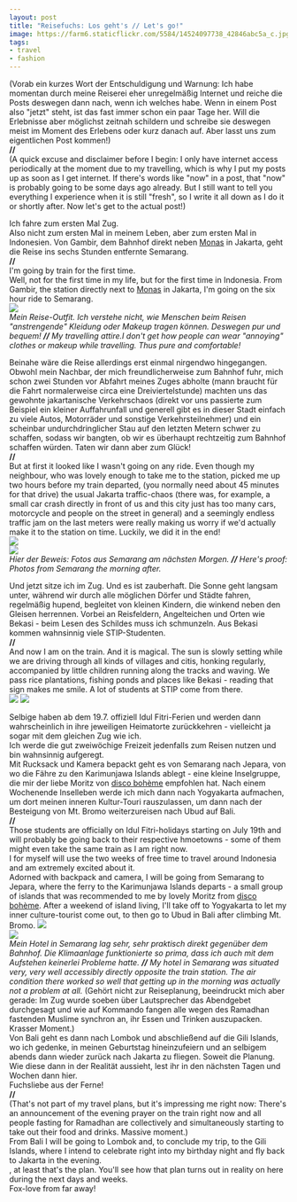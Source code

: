 ```yaml
---
layout: post
title: "Reisefuchs: Los geht's // Let's go!"
image: https://farm6.staticflickr.com/5584/14524097738_42846abc5a_c.jpg
tags:
- travel
- fashion
---
```


(Vorab ein kurzes Wort der Entschuldigung und Warnung: Ich habe momentan durch meine Reiserei eher unregelmäßig Internet und reiche die Posts deswegen dann nach, wenn ich welches habe. Wenn in einem Post also "jetzt" steht, ist das fast immer schon ein paar Tage her. Will die Erlebnisse aber möglichst zeitnah schildern und schreibe sie deswegen meist im Moment des Erlebens oder kurz danach auf. Aber lasst uns zum eigentlichen Post kommen!)  
**//**  
(A quick excuse and disclaimer before I begin: I only have internet access periodically at the moment due to my travelling, which is why I put my posts up as soon as I get internet. If there's words like "now" in a post, that "now" is probably going to be some days ago already. But I still want to tell you everything I experience when it is still "fresh", so I write it all down as I do it or shortly after. Now let's get to the actual post!)  

Ich fahre zum ersten Mal Zug.  
Also nicht zum ersten Mal in meinem Leben, aber zum ersten Mal in Indonesien. Von Gambir, dem Bahnhof direkt neben [Monas](http://fuchsgehtum.de/reisefuchs-monas-und-mehr-monas-and-more/) in Jakarta, geht die Reise ins sechs Stunden entfernte Semarang.  
**//**  
I'm going by train for the first time.  
Well, not for the first time in my life, but for the first time in Indonesia. From Gambir, the station directly next to [Monas](http://fuchsgehtum.de/reisefuchs-monas-und-mehr-monas-and-more/) in Jakarta, I'm going on the six hour ride to Semarang.  
![](https://farm4.staticflickr.com/3879/14730634183_036d1dc187_c.jpg)  
*Mein Reise-Outfit. Ich verstehe nicht, wie Menschen beim Reisen "anstrengende" Kleidung oder Makeup tragen können. Deswegen pur und bequem! **//** My travelling attire.I don't get how people can wear "annoying" clothes or makeup while travelling. Thus pure and comfortable!*

Beinahe wäre die Reise allerdings erst einmal nirgendwo hingegangen. Obwohl mein Nachbar, der mich freundlicherweise zum Bahnhof fuhr, mich schon zwei Stunden vor Abfahrt meines Zuges abholte (mann braucht für die Fahrt normalerweise circa eine Dreiviertelstunde) machten uns das gewohnte jakartanische Verkehrschaos (direkt vor uns passierte zum Beispiel ein kleiner Auffahrunfall und generell gibt es in dieser Stadt einfach zu viele Autos, Motorräder und sonstige Verkehrsteilnehmer) und ein scheinbar undurchdringlicher Stau auf den letzten Metern schwer zu schaffen, sodass wir bangten, ob wir es überhaupt rechtzeitig zum Bahnhof schaffen würden. Taten wir dann aber zum Glück!  
**//**  
But at first it looked like I wasn't going on any ride. Even though my neighbour, who was lovely enough to take me to the station, picked me up two hours before my train departed, (you normally need about 45 minutes for that drive) the usual Jakarta traffic-chaos (there was, for example, a small car crash directly in front of us and this city just has too many cars, motorcycle and people on the street in general) and a seemingly endless traffic jam on the last meters were really making us worry if we'd actually make it to the station on time. Luckily, we did it in the end!  
![](https://farm4.staticflickr.com/3840/14710661665_45db36944a_c.jpg)  
![](https://farm3.staticflickr.com/2901/14523938778_ccc06daf21_c.jpg)  
*Hier der Beweis: Fotos aus Semarang am nächsten Morgen. **//** Here's proof: Photos from Semarang the morning after.*  

Und jetzt sitze ich im Zug. Und es ist zauberhaft. Die Sonne geht langsam unter, während wir durch alle möglichen Dörfer und Städte fahren, regelmäßig hupend, begleitet von kleinen Kindern, die winkend neben den Gleisen herrennen. Vorbei an Reisfeldern, Angelteichen und Orten wie Bekasi - beim Lesen des Schildes muss ich schmunzeln. Aus Bekasi kommen wahnsinnig viele STIP-Studenten.   
**//**  
And now I am on the train. And it is magical. The sun is slowly setting while we are driving through all kinds of villages and citis, honking regularly, accompanied by little children running along the tracks and waving. We pass rice plantations, fishing ponds and places like Bekasi - reading that sign makes me smile. A lot of students at STIP come from there.  
![](https://farm4.staticflickr.com/3889/14524065580_cc3a0d7f74_c.jpg) 
![](https://farm4.staticflickr.com/3883/14523952149_27242036c0_c.jpg)  

Selbige haben ab dem 19.7. offiziell Idul Fitri-Ferien und werden dann wahrscheinlich in ihre jeweiligen Heimatorte zurückkehren - vielleicht ja sogar mit dem gleichen Zug wie ich.  
Ich werde die gut zweiwöchige Freizeit jedenfalls zum Reisen nutzen und bin wahnsinnig aufgeregt.  
Mit Rucksack und Kamera bepackt geht es von Semarang nach Jepara, von wo die Fähre zu den Karimunjawa Islands ablegt - eine kleine Inselgruppe, die mir der liebe Moritz von [disco bohème](http://discoboheme.de/) empfohlen hat. Nach einem Wochenende Inselleben werde ich mich dann nach Yogyakarta aufmachen, um dort meinen inneren Kultur-Touri rauszulassen, um dann nach der Besteigung von Mt. Bromo weiterzureisen nach Ubud auf Bali.   
**//**  
Those students are officially on Idul Fitri-holidays starting on July 19th and will probably be going back to their respective hmoetowns - some of them might even take the same train as I am right now.  
I for myself will use the two weeks of free time to travel around Indonesia and am extremely excited about it.  
Adorned with backpack and camera, I will be going from Semarang to Jepara, where the ferry to the Karimunjawa Islands departs - a small group of islands that was recommended to me by lovely Moritz from [disco bohème](http://discoboheme.de/). After a weekend of island living, I'll take off to Yogyakarta to let my inner culture-tourist come out, to then go to Ubud in Bali after climbing Mt. Bromo.
![](https://farm6.staticflickr.com/5584/14524097738_42846abc5a_c.jpg)  
![](https://farm4.staticflickr.com/3913/14523969449_139904a384_c.jpg)  
*Mein Hotel in Semarang lag sehr, sehr praktisch direkt gegenüber dem Bahnhof. Die Klimaanlage funktionierte so prima, dass ich auch mit dem Aufstehen keinerlei Probleme hatte. **//** My hotel in Semarang was situated very, very well accessibly directly opposite the train station. The air condition there worked so well that getting up in the morning was actually not a problem at all.*
(Gehört nicht zur Reiseplanung, beeindruckt mich aber gerade: Im Zug wurde soeben über Lautsprecher das Abendgebet durchgesagt und wie auf Kommando fangen alle wegen des Ramadhan fastenden Muslime synchron an, ihr Essen und Trinken auszupacken. Krasser Moment.)  
Von Bali geht es dann nach Lombok und abschließend auf die Gili Islands, wo ich gedenke, in meinen Geburtstag hineinzufeiern und an selbigem abends dann wieder zurück nach Jakarta zu fliegen. Soweit die Planung.  
Wie diese dann in der Realität aussieht, lest ihr in den nächsten Tagen und Wochen dann hier.  
Fuchsliebe aus der Ferne!  
**//**  
(That's not part of my travel plans, but it's impressing me right now: There's an announcement of the evening prayer on the train right now and all people fasting for Ramadhan are collectively and simultaneously starting to take out their food and drinks. Massive moment.)  
From Bali I will be going to Lombok and, to conclude my trip, to the Gili Islands, where I intend to celebrate right into my birthday night and fly back to Jakarta in the evening.   
, at least that's the plan. You'll see how that plan turns out in reality on here during the next days and weeks.  
Fox-love from far away!  